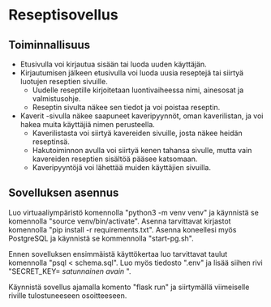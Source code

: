 # Reseptisovellus

## Toiminnallisuus

- Etusivulla voi kirjautua sisään tai luoda uuden käyttäjän.
- Kirjautumisen jälkeen etusivulla voi luoda uusia reseptejä tai siirtyä luotujen reseptien sivuille.
  - Uudelle reseptille kirjoitetaan luontivaiheessa nimi, ainesosat ja valmistusohje.
  - Reseptin sivulta näkee sen tiedot ja voi poistaa reseptin.
- Kaverit -sivulla näkee saapuneet kaveripyynnöt, oman kaverilistan, ja voi hakea muita käyttäjiä nimen perusteella.
  - Kaverilistasta voi siirtyä kavereiden sivuille, josta näkee heidän reseptinsä.
  - Hakutoiminnon avulla voi siirtyä kenen tahansa sivulle, mutta vain kavereiden reseptien sisältöä pääsee katsomaan.
  - Kaveripyyntöjä voi lähettää muiden käyttäjien sivuilla.


## Sovelluksen asennus

Luo virtuaaliympäristö komennolla "python3 -m venv venv" ja käynnistä se komennolla "source venv/bin/activate". Asenna tarvittavat kirjastot komennolla "pip install -r requirements.txt". Asenna koneellesi myös PostgreSQL ja käynnistä se kommennolla "start-pg.sh".

Ennen sovelluksen ensimmäistä käyttökertaa luo tarvittavat taulut komennolla "psql < schema.sql". Luo myös tiedosto ".env" ja lisää siihen rivi "SECRET_KEY= *satunnainen avain* ".

Käynnistä sovellus ajamalla komento "flask run" ja siirtymällä viimeiselle riville tulostuneeseen osoitteeseen.

